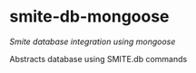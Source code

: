 smite-db-mongoose
=================

_Smite database integration using mongoose_

Abstracts database using SMITE.db commands